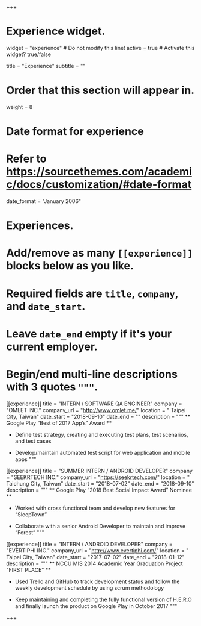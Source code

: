 +++
# Experience widget.
widget = "experience"  # Do not modify this line!
active = true  # Activate this widget? true/false

title = "Experience"
subtitle = ""

# Order that this section will appear in.
weight = 8

# Date format for experience
#   Refer to https://sourcethemes.com/academic/docs/customization/#date-format
date_format = "January 2006"

# Experiences.
#   Add/remove as many `[[experience]]` blocks below as you like.
#   Required fields are `title`, `company`, and `date_start`.
#   Leave `date_end` empty if it's your current employer.
#   Begin/end multi-line descriptions with 3 quotes `"""`.

[[experience]]
  title = "INTERN / SOFTWARE QA ENGINEER"
  company = "OMLET INC."
  company_url = "http://www.omlet.me/"
  location = " Taipei City, Taiwan"
  date_start = "2018-09-10"
  date_end = ""
  description = """
  ** Google Play “Best of 2017 App’s” Award **
  
  * Define test strategy, creating and executing test plans, test scenarios, and test cases

  * Develop/maintain automated test script for web application and mobile apps
  """

[[experience]]
  title = "SUMMER INTERN / ANDROID DEVELOPER"
  company = "SEEKRTECH INC."
  company_url = "https://seekrtech.com/"
  location = " Taichung City, Taiwan"
  date_start = "2018-07-02"
  date_end = "2018-09-10"
  description = """
  ** Google Play “2018 Best Social Impact Award” Nominee **
  
  * Worked with cross functional team and develop new features for “SleepTown”

  * Collaborate with a senior Android Developer to maintain and improve “Forest”
  """

[[experience]]
  title = "INTERN / ANDROID DEVELOPER"
  company = "EVERTIPHI INC."
  company_url = "http://www.evertiphi.com/"
  location = " Taipei City, Taiwan"
  date_start = "2017-07-02"
  date_end = "2018-01-12"
  description = """
  ** NCCU MIS 2014 Academic Year Graduation Project "FIRST PLACE" **

  * Used Trello and GitHub to track development status and follow the weekly development schedule by using scrum methodology

  * Keep maintaining and completing the fully functional version of H.E.R.O and finally launch the product on Google Play in October 2017
  """

+++